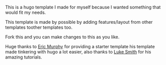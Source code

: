 This is a hugo template I made for myself because I wanted something that would fit my needs.

This template is made by possible by adding features/layout from other templates toother templates too.

Fork this and you can make changes to this as you like.

Huge thanks to [Eric Murphy](https://github.com/ericmurphyxyz) for providing a starter template his template made tinkering with hugo a lot easier,
also thanks to [Luke Smith](https://github.com/lukesmithxyz) for his amazing tutorials.
